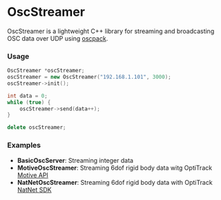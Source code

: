 # OscStreamer

OscStreamer is a lightweight C++ library for streaming and broadcasting OSC data over UDP using [oscpack](http://www.rossbencina.com/code/oscpack).


### Usage

```cpp
OscStreamer *oscStreamer;
oscStreamer = new OscStreamer("192.168.1.101", 3000);
oscStreamer->init();

int data = 0;
while (true) {
    oscStreamer->send(data++);
}

delete oscStreamer;

```

### Examples

- **BasicOscServer**: Streaming integer data 
- **MotiveOscStreamer**: Streaming 6dof rigid body data witg OptiTrack [Motive API](http://www.optitrack.com/products/motive/)
- **NatNetOscStreamer**: Streaming 6dof rigid body data with OptiTrack [NatNet SDK](http://www.optitrack.com/products/natnet-sdk/) 